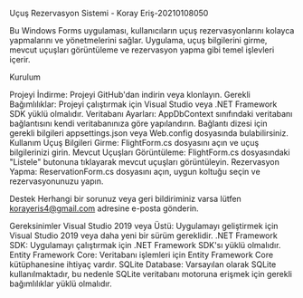 Uçuş Rezervasyon Sistemi - Koray Eriş-20210108050

Bu Windows Forms uygulaması, kullanıcıların uçuş rezervasyonlarını kolayca yapmalarını ve yönetmelerini sağlar. Uygulama, uçuş bilgilerini girme, mevcut uçuşları görüntüleme ve rezervasyon yapma gibi temel işlevleri içerir.

Kurulum


Projeyi İndirme: Projeyi GitHub'dan indirin veya klonlayın.
Gerekli Bağımlılıklar: Projeyi çalıştırmak için Visual Studio veya .NET Framework SDK yüklü olmalıdır.
Veritabanı Ayarları: AppDbContext sınıfındaki veritabanı bağlantısını kendi veritabanınıza göre yapılandırın. Bağlantı dizesi için gerekli bilgileri appsettings.json veya Web.config dosyasında bulabilirsiniz.
Kullanım
Uçuş Bilgileri Girme: FlightForm.cs dosyasını açın ve uçuş bilgilerinizi girin.
Mevcut Uçuşları Görüntüleme: FlightForm.cs dosyasındaki "Listele" butonuna tıklayarak mevcut uçuşları görüntüleyin.
Rezervasyon Yapma: ReservationForm.cs dosyasını açın, uygun koltuğu seçin ve rezervasyonunuzu yapın.

Destek
Herhangi bir sorunuz veya geri bildiriminiz varsa lütfen korayeris4@gmail.com adresine e-posta gönderin.

Gereksinimler
Visual Studio 2019 veya Üstü: Uygulamayı geliştirmek için Visual Studio 2019 veya daha yeni bir sürüm gereklidir.
.NET Framework SDK: Uygulamayı çalıştırmak için .NET Framework SDK'sı yüklü olmalıdır.
Entity Framework Core: Veritabanı işlemleri için Entity Framework Core kütüphanesine ihtiyaç vardır.
SQLite Database: Varsayılan olarak SQLite kullanılmaktadır, bu nedenle SQLite veritabanı motoruna erişmek için gerekli bağımlılıklar yüklü olmalıdır.

